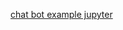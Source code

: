 [chat bot example jupyter](http://nbviewer.jupyter.org/github/nispc/sitcon_camp_telepot/tree/master/")
